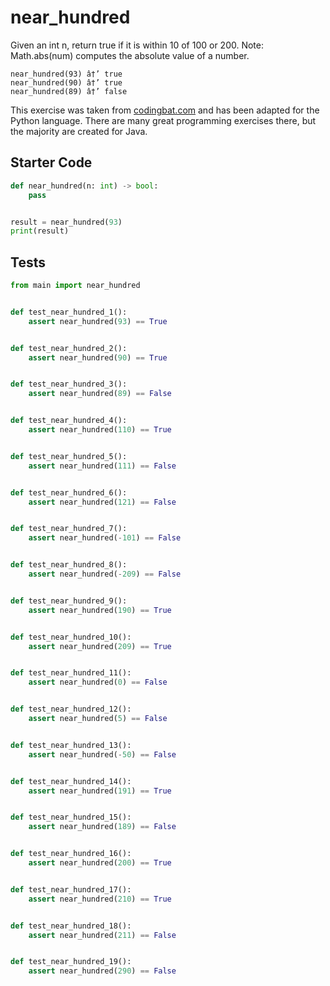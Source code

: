 # near_hundred





Given an int n, return true if it is within 10 of 100 or 200. Note: Math.abs(num) computes the absolute value of a number.

```
near_hundred(93) â†’ true
near_hundred(90) â†’ true
near_hundred(89) â†’ false
```

This exercise was taken from [codingbat.com](https://codingbat.com/prob/p184004) and has been adapted for the Python language. There are many great programming exercises there, but the majority are created for Java.

## Starter Code
```python
def near_hundred(n: int) -> bool:
    pass


result = near_hundred(93)
print(result)
```

## Tests
```python
from main import near_hundred


def test_near_hundred_1():
    assert near_hundred(93) == True


def test_near_hundred_2():
    assert near_hundred(90) == True


def test_near_hundred_3():
    assert near_hundred(89) == False


def test_near_hundred_4():
    assert near_hundred(110) == True


def test_near_hundred_5():
    assert near_hundred(111) == False


def test_near_hundred_6():
    assert near_hundred(121) == False


def test_near_hundred_7():
    assert near_hundred(-101) == False


def test_near_hundred_8():
    assert near_hundred(-209) == False


def test_near_hundred_9():
    assert near_hundred(190) == True


def test_near_hundred_10():
    assert near_hundred(209) == True


def test_near_hundred_11():
    assert near_hundred(0) == False


def test_near_hundred_12():
    assert near_hundred(5) == False


def test_near_hundred_13():
    assert near_hundred(-50) == False


def test_near_hundred_14():
    assert near_hundred(191) == True


def test_near_hundred_15():
    assert near_hundred(189) == False


def test_near_hundred_16():
    assert near_hundred(200) == True


def test_near_hundred_17():
    assert near_hundred(210) == True


def test_near_hundred_18():
    assert near_hundred(211) == False


def test_near_hundred_19():
    assert near_hundred(290) == False
```
